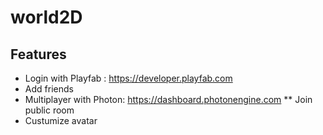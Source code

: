 # world2D
## Features
* Login with Playfab : https://developer.playfab.com
* Add friends
* Multiplayer with Photon: https://dashboard.photonengine.com
** Join public room
* Custumize avatar

  
